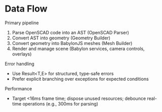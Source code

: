 # Data Flow

Primary pipeline
1) Parse OpenSCAD code into an AST (OpenSCAD Parser)
2) Convert AST into geometry (Geometry Builder)
3) Convert geometry into BabylonJS meshes (Mesh Builder)
4) Render and manage scene (Babylon services, camera controls, overlays)

Error handling
- Use Result<T,E> for structured, type-safe errors
- Prefer explicit branching over exceptions for expected conditions

Performance
- Target <16ms frame time; dispose unused resources; debounce real-time operations (e.g., 300ms for parsing)
